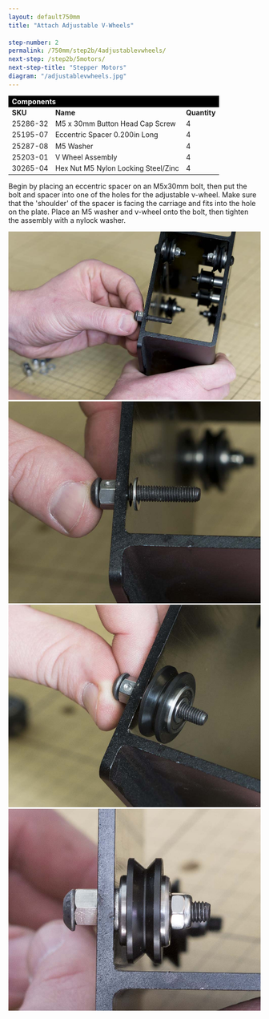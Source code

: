 ```yaml
---
layout: default750mm
title: "Attach Adjustable V-Wheels"

step-number: 2
permalink: /750mm/step2b/4adjustablevwheels/
next-step: /step2b/5motors/
next-step-title: "Stepper Motors"
diagram: "/adjustablevwheels.jpg"
---
```


<table>
<tr><td style="color:#fff;background: #000;" colspan="3"><b>Components</b></td></tr>
	<tr>
		<td><b>SKU</b></td>
		<td><b>Name</b></td>
		<td><b>Quantity</b></td>
	</tr>
<tr>
<td>25286-32</td>
<td>M5 x 30mm Button Head Cap Screw</td>
<td>4</td>
</tr>
<tr>
<td>25195-07</td>
<td>Eccentric Spacer 0.200in Long</td>
<td>4</td>
</tr>
<tr>
<td>25287-08</td>
<td>M5 Washer</td>
<td>4</td>
</tr>
<tr>
<td>25203-01</td>
<td>V Wheel Assembly</td>
<td>4</td>
</tr>
<tr>
<td>30265-04</td>
<td>Hex Nut M5 Nylon Locking Steel/Zinc</td>
<td>4</td>
</tr>
</table>

Begin by placing an eccentric spacer on an M5x30mm bolt, then put the bolt and spacer into one of the holes for the adjustable v-wheel. Make sure that the 'shoulder' of the spacer is facing the carriage and fits into the hole on the plate. Place an M5 washer and v-wheel onto the bolt, then tighten the assembly with a nylock washer.

<img src="../../step2/photo/jpfs_DSC2643.jpg">
<img src="../../step2/photo/jpfs_DSC2644.jpg">
<img src="../../step2/photo/jpfs_DSC2645.jpg">
<img src="../../step2/photo/jpfs_DSC2648.jpg">


